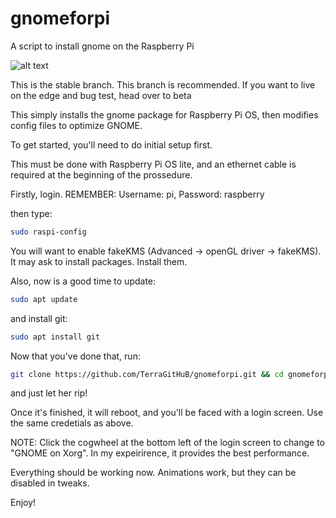 # gnomeforpi
A script to install gnome on the Raspberry Pi

![alt text](https://github.com/TerraGitHuB/gnomeforpi/blob/stable/Screenshot%20from%202021-04-16%2010-11-01.png)

This is the stable branch. This branch is recommended. If you want to live on the edge and bug test, head over to beta

This simply installs the gnome package for Raspberry Pi OS, then modifies config files to optimize GNOME.

To get started, you'll need to do initial setup first.

This must be done with Raspberry Pi OS lite, and an ethernet cable is required at the beginning of the prossedure.

Firstly, login. REMEMBER: Username: pi, Password: raspberry

then type:

```sh
sudo raspi-config
```

You will want to enable fakeKMS (Advanced -> openGL driver -> fakeKMS). It may ask to install packages. Install them.

Also, now is a good time to update:

```sh
sudo apt update
```

and install git:


```sh
sudo apt install git
```

Now that you've done that, run: 
```sh
git clone https://github.com/TerraGitHuB/gnomeforpi.git && cd gnomeforpi && sudo bash gnomeforpi-install
```
and just let her rip!

Once it's finished, it will reboot, and you'll be faced with a login screen. Use the same credetials as above.

NOTE: Click the cogwheel at the bottom left of the login screen to change to "GNOME on Xorg". In my expeirirence, it provides the best performance.

Everything should be working now. Animations work, but they can be disabled in tweaks.

Enjoy!
